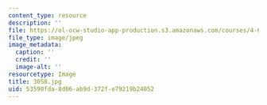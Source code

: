 ```yaml
---
content_type: resource
description: ''
file: https://ol-ocw-studio-app-production.s3.amazonaws.com/courses/4-614-religious-architecture-and-islamic-cultures-fall-2002/53590fda8d06ab9d372fe79219b24052_3058.jpg
file_type: image/jpeg
image_metadata:
  caption: ''
  credit: ''
  image-alt: ''
resourcetype: Image
title: 3058.jpg
uid: 53590fda-8d06-ab9d-372f-e79219b24052
---
```

